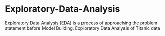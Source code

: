 # Exploratory-Data-Analysis
Exploratory Data Analysis (EDA) is a process of approaching the problem statement before Model Building. 
Exploratory Data Analysis of Titanic data
